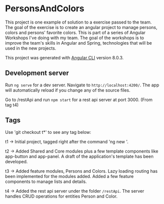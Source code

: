# PersonsAndColors

This project is one example of solution to a exercise passed to the team. The goal of the exercise is to create an angular project to manage persons, colors and persons' favorite colors. This is part of a series of Angular Workshops I've doing with my team. The goal of the workshops is to improve the team's skills in Angular and Spring, technologies that will be used in the new projects.

This project was generated with [Angular CLI](https://github.com/angular/angular-cli) version 8.0.3.

## Development server

Run `ng serve` for a dev server. Navigate to `http://localhost:4200/`. The app will automatically reload if you change any of the source files.

Go to /restApi and run `npm start` for a rest api server at port 3000. (From tag t4)

## Tags

Use 'git checkout t*' to see any tag below:

t1 -> Initial project, tagged right after the command 'ng new <project-name>'.
  
t2 -> Added Shared and Core modules plus a few template components like app-button and app-panel. A draft of the application's template has been developed.

t3 -> Added feature modules, Persons and Colors. Lazy loading routing has been implemented for the modules added. Added a few feature components to manage lists and details.

t4 -> Added the rest api server under the folder `/restApi`. The server handles CRUD operations for entities Person and Color.

